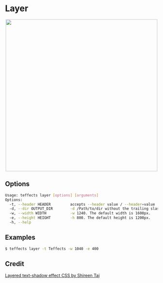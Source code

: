 # Layer

<p align="center">
<img width="500" src="https://raw.githubusercontent.com/shinokada/teffects/main/images/layer.png" /> 
</p>

## Options

```sh
Usage: teffects layer [options] [arguments]
Options:
  -t, --header HEADER         accepts --header value / --header=value
  -d, --dir OUTPUT_DIR        -d /Path/to/dir without the trailing slash.
  -w, --width WIDTH           -w 1240. The default width is 1600px.
  -e, --height HEIGHT         -h 800. The default height is 1200px.
  -h, --help                  
```

## Examples

```sh
$ teffects layer -t Teffects -w 1040 -e 400
```


## Credit

[Layered text-shadow effect CSS by Shireen Taj](https://codepen.io/TajShireen/pen/abzmoRE)
